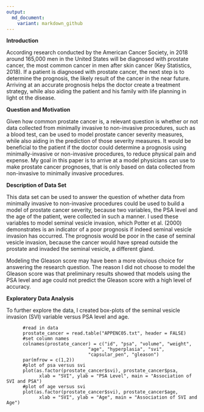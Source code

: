```yaml
---
output:
  md_document:
    variant: markdown_github
---
```



**Introduction**

According research conducted by the American Cancer Society, in 2018 around 165,000 men in the United States will be diagnosed with prostate cancer, the most common cancer in men after skin cancer (Key Statistics, 2018). If a patient is diagnosed with prostate cancer, the next step is to determine the prognosis, the likely result of the cancer in the near future. Arriving at an accurate prognosis helps the doctor create a treatment strategy, while also aiding the patient and his family with life planning in light ot the disease.

__Question and Motivation__

Given how common prostate cancer is, a relevant question is whether or not data collected from minimally invasive to non-invasive procedures, such as a blood test, can be used to model prostate cancer severity measures, while also aiding in the prediction of those severity measures. It would be beneficial to the patient if the doctor could determine a prognosis using minimally-invasive or non-invasive procedures, to reduce physical pain and expense. My goal in this paper is to arrive at a model physicians can use to make prostate cancer prognoses, that is only based on data collected from non-invasive to minimally invasive procedures.

__Description of Data Set__

This data set can be used to answer the question of whether data from minimally invasive to non-invasive procedures could be used to build a model of prostate cancer severity, because two variables, the PSA level and the age of the patient, were collected in such a manner. I used these variables to model seminal vesicle invasion, which Potter et al. (2000) demonstrates is an indicator of a poor prognosis if indeed seminal vesicle invasion has occurred. The prognosis would be poor in the case of seminal vesicle invasion, because the cancer would have spread outside the prostate and invaded the seminal vesicle, a different gland.

Modeling the Gleason score may have been a more obvious choice for answering the research question. The reason I did not choose to model the Gleason score was that preliminary results showed that models using the PSA level and age could not predict the Gleason score with a high level of accuracy.

__Exploratory Data Analysis__

To further explore the data, I created box-plots of the seminal vesicle invasion (SVI) variable versus PSA level and age. 

```{r}
      #read in data
      prostate_cancer = read.table("APPENC05.txt", header = FALSE)
      #set column names
      colnames(prostate_cancer) = c("id", "psa", "volume", "weight", 
                              "age", "hyperplasia", "svi", 
                              "capsular_pen", "gleason")
      par(mfrow = c(1,2))
      #plot of psa versus svi
      plot(as.factor(prostate_cancer$svi), prostate_cancer$psa,
            xlab = "SVI", ylab = "PSA Level", main = "Association of SVI and PSA")
      #plot of age versus svi
      plot(as.factor(prostate_cancer$svi), prostate_cancer$age,
            xlab = "SVI", ylab = "Age", main = "Association of SVI and Age")
  ```
  

